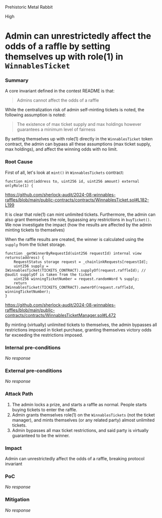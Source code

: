 Prehistoric Metal Rabbit

High

# Admin can unrestrictedly affect the odds of a raffle by setting themselves up with role(1) in `WinnablesTicket`

### Summary

A core invariant defined in the contest README is that:

> Admins cannot affect the odds of a raffle

While the centralization risk of admin self-minting tickets is noted, the following assumption is noted:

> The existence of max ticket supply and max holdings however guarantees a minimum level of fairness

By setting themselves up with role(1) directly in the `WinnablesTicket` token contract, the admin can bypass all these assumptions (max ticket supply, max holdings), and affect the winning odds with no limit.

### Root Cause

First of all, let's look at `mint()` in `WinnablesTickets` contract:

```solidity
function mint(address to, uint256 id, uint256 amount) external onlyRole(1) {
```
https://github.com/sherlock-audit/2024-08-winnables-raffles/blob/main/public-contracts/contracts/WinnablesTicket.sol#L182-L199

It is clear that role(1) can mint unlimited tickets. Furthermore, the admin can also grant themselves the role, bypassing any restrictions in `buyTicket()`. We now investigate the impact (how the results are affected by the admin minting tickets to themselves)

When the raffle results are created, the winner is calculated using the `supply` from the ticket storage. 

```solidity
function _getWinnerByRequestId(uint256 requestId) internal view returns(address) {
    RequestStatus storage request = _chainlinkRequests[requestId];
    uint256 supply = IWinnablesTicket(TICKETS_CONTRACT).supplyOf(request.raffleId); // @audit supplyOf is taken from the ticket
    uint256 winningTicketNumber = request.randomWord % supply;
    return IWinnablesTicket(TICKETS_CONTRACT).ownerOf(request.raffleId, winningTicketNumber);
}
```

https://github.com/sherlock-audit/2024-08-winnables-raffles/blob/main/public-contracts/contracts/WinnablesTicketManager.sol#L472

By minting (virtually) unlimited tickets to themselves, the admin bypasses all restrictions imposed in ticket purchase, granting themselves victory odds far exceeding the restrictions imposed.

### Internal pre-conditions

_No response_

### External pre-conditions

_No response_

### Attack Path

1. The admin locks a prize, and starts a raffle as normal. People starts buying tickets to enter the raffle.
2. Admin grants themselves role(1) on the `WinnablesTickets` (not the ticket manager), and mints themselves (or any related party) almost unlimited tickets.
3. Admin bypasses all max ticket restrictions, and said party is virtually guaranteed to be the winner.

### Impact

Admin can unrestrictedly affect the odds of a raffle, breaking protocol invariant

### PoC

_No response_

### Mitigation

_No response_
